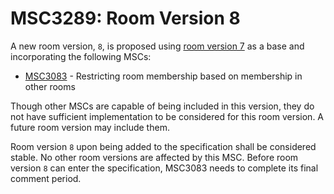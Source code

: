 # MSC3289: Room Version 8

A new room version, `8`, is proposed using [room version 7](https://spec.chat.dingshunyu.top/unstable/rooms/v7/)
as a base and incorporating the following MSCs:

* [MSC3083](https://github.com/matrix-org/matrix-doc/pull/3083) - Restricting room
  membership based on membership in other rooms

Though other MSCs are capable of being included in this version, they do not have
sufficient implementation to be considered for this room version. A future room
version may include them.

Room version `8` upon being added to the specification shall be considered stable.
No other room versions are affected by this MSC. Before room version `8` can enter
the specification, MSC3083 needs to complete its final comment period.
